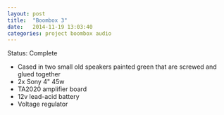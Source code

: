 ```yaml
---
layout: post
title:  "Boombox 3"
date:   2014-11-19 13:03:40
categories: project boombox audio
---
```

Status: Complete

- Cased in two small old speakers painted green that are screwed and glued together
- 2x Sony 4" 45w
- TA2020 amplifier board
- 12v lead-acid battery
- Voltage regulator